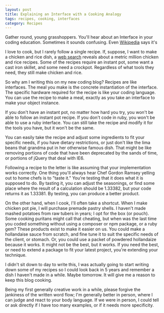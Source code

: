 ```yaml
---
layout: post
title: Explaining an Interface with a Cooking Analogy
tags: recipes, cooking, interfaces
category: Recipes
---
```

Gather round, young grasshoppers. You'll hear about an Interface in your coding
education. Sometimes it sounds confusing. Even
[Wikipedia](https://en.wikipedia.org/wiki/Interface_(computing)) says it's 


I love to cook, but I rarely follow a single recipe. If, suppose, I want to make
a chicken and rice dish, a
[web search](https://duckduckgo.com/?q=chicken+and+rice+recipes&t=ffab&ia=recipes)
reveals about a metric million chicken and rice recipes. Some of the recipes require
an instant pot, some want a cast iron skillet, and some need a crockpot. Regardless
of what tools they need, they still make chicken and rice.

So why am I writing this on my new coding blog? Recipes are like interfaces. The meal
you make is the concrete instantiation of the interface. The specific hardware
required for the recipe is like your coding language. You can use the recipe to
make a meal, exactly as you take an interface to make your object instance.

If you don't have an instant pot, no matter how hard you try, you won't be able
to follow an instant pot recipe. If you don't code in ruby, you won't be able to
use a ruby interface. You can still take the recipe and modify it for the tools
you have, but it won't be the same.

You can easily take the recipe and adjust some ingredients to fit your specific
needs, if you have dietary restrictions, or just don't like the lima beans that
grandma put in her otherwise famous dish. That might be like removing portions
of code that have been deprecated by the sands of time, or portions of jQuery
that deal with IE6.

Following a recipe to the letter is like assuming that your implementation works
correctly. One thing you'll always hear Chef Gordon Ramsey yelling out to home
chefs is to "taste it." You're testing that it does what it is supposed to do.
By tasting it, you can adjust the seasonings, or find some place where the result
of a calculation should be 1.33382, but your code returns it as 1.33381. By testing,
you can produce a better product.

On the other hand, when I cook, I'll often take a shortcut. When I make chicken
pot pie, I will purchase premade pastry shells. I haven't made mashed potatoes
from raw tubers in years; I opt for the box (or pouch). Some cooking puritans
might call that cheating, but when was the last time you coded something without
using a composer or npm package, or a ruby gem? These products exist to make it
easier on us. You could make a hollandaise sauce from scratch, and fine tune it
to suit the specific needs of the client, or stomach. Or, you could use a packet
of powdered hollandaize because it works. It might not be the best, but it works.
If you need the best, or need to extend a package to fit your latest project,
you're extending your technique.

I didn't sit down to day to write this, I was actually going to start writing
down some of my recipes so I could look back in 5 years and remember a dish I
haven't made in a while. Maybe tomorrow. It will give me a reason to keep this
blog cooking.

Being my first generally creative work in a while, please forgive the jankiness
of the written word flow; I'm generally better in person, where I can judge and
react to your body language. If we were in person, I could tell or ask directly
if I have too many examples, or if it needs more specificity. 

